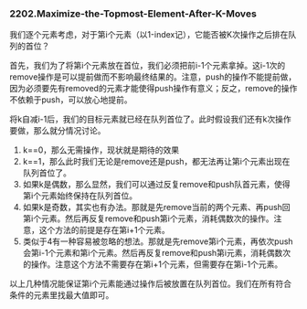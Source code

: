 ### 2202.Maximize-the-Topmost-Element-After-K-Moves

我们逐个元素考虑，对于第i个元素（以1-index记），它能否被K次操作之后排在队列的首位？

首先，我们为了将第i个元素放在首位，我们必须把前i-1个元素拿掉。这i-1次的remove操作是可以提前做而不影响最终结果的。注意，push的操作不能提前做，因为必须要先有removed的元素才能使得push操作有意义；反之，remove的操作不依赖于push，可以放心地提前。

将k自减i-1后，我们的目标元素就已经在队列首位了。此时假设我们还有k次操作要做，那么就分情况讨论。

1. k==0，那么无需操作，现状就是期待的效果
2. k==1，那么此时我们无论是remove还是push，都无法再让第i个元素出现在队列首位了。
3. 如果k是偶数，那么显然，我们可以通过反复remove和push队首元素，使得第i个元素始终保持在队列首位。
4. 如果k是奇数，其实也有办法。那就是先remove当前的两个元素、再push回第i个元素。然后再反复remove和push第i个元素，消耗偶数次的操作。注意，这个方法的前提是存在第i+1个元素。
5. 类似于4有一种容易被忽略的想法。那就是先remove第i个元素，再依次push会第i-1个元素和第i个元素。然后再反复remove和push第i元素，消耗偶数次的操作。注意这个方法不需要存在第i+1个元素，但需要存在第i-1个元素。

以上几种情况能保证第i个元素能通过操作后被放置在队列首位。我们在所有符合条件的元素里找最大值即可。
